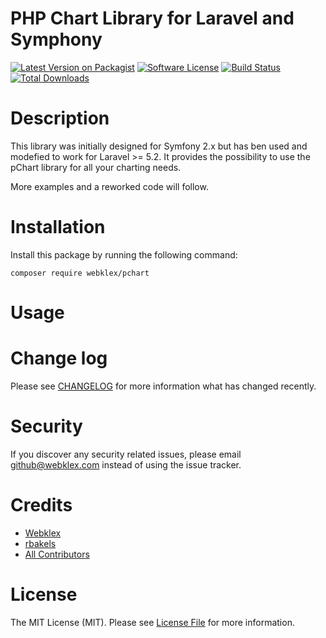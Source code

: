 
PHP Chart Library for Laravel and Symphony
==========================================
[![Latest Version on Packagist][ico-version]][link-packagist]
[![Software License][ico-license]](LICENSE.md)
[![Build Status][ico-travis]][link-travis]
[![Total Downloads][ico-downloads]][link-downloads]
      
Description
===========
This library was initially designed for Symfony 2.x but has ben used and modefied to work for Laravel >= 5.2.
It provides the possibility to use the pChart library for all your charting needs.

More examples and a reworked code will follow.

Installation
============
Install this package by running the following command:
            
``` shell
composer require webklex/pchart
```

Usage
=====


Change log
==========

Please see [CHANGELOG](CHANGELOG.md) for more information what has changed recently.

Security
========

If you discover any security related issues, please email github@webklex.com instead of using the issue tracker.

Credits
=======
- [Webklex][link-author]
- [rbakels](https://github.com/rbakels)
- [All Contributors][link-contributors]


License
=======

The MIT License (MIT). Please see [License File](LICENSE.md) for more information.

[ico-version]: https://img.shields.io/packagist/v/Webklex/pchart.svg?style=flat-square
[ico-license]: https://img.shields.io/badge/license-MIT-brightgreen.svg?style=flat-square
[ico-travis]: https://img.shields.io/travis/Webklex/pchart/master.svg?style=flat-square
[ico-scrutinizer]: https://img.shields.io/scrutinizer/coverage/g/Webklex/pchart.svg?style=flat-square
[ico-code-quality]: https://img.shields.io/scrutinizer/g/Webklex/pchart.svg?style=flat-square
[ico-downloads]: https://img.shields.io/packagist/dt/Webklex/pchart.svg?style=flat-square

[link-packagist]: https://packagist.org/packages/Webklex/pchart
[link-travis]: https://travis-ci.org/Webklex/pchart
[link-scrutinizer]: https://scrutinizer-ci.com/g/Webklex/pchart/code-structure
[link-code-quality]: https://scrutinizer-ci.com/g/Webklex/pchart
[link-downloads]: https://packagist.org/packages/Webklex/pchart
[link-author]: https://github.com/webklex
[link-contributors]: https://github.com/Webklex/pchart/graphs/contributors
